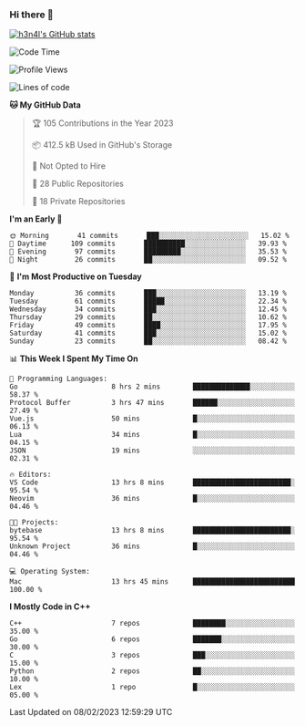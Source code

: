### Hi there 👋

[![h3n4l's GitHub stats](https://github-readme-stats.vercel.app/api?username=h3n4l&count_private=true&show_icons=true&theme=radical)](https://github.com/h3n4l/github-readme-stats)

<!--START_SECTION:waka-->
![Code Time](http://img.shields.io/badge/Code%20Time-926%20hrs-blue)

![Profile Views](http://img.shields.io/badge/Profile%20Views-0-blue)

![Lines of code](https://img.shields.io/badge/From%20Hello%20World%20I%27ve%20Written-44%20Thousand%20lines%20of%20code-blue)

**🐱 My GitHub Data** 

> 🏆 105 Contributions in the Year 2023
 > 
> 📦 412.5 kB Used in GitHub's Storage 
 > 
> 🚫 Not Opted to Hire
 > 
> 📜 28 Public Repositories 
 > 
> 🔑 18 Private Repositories  
 > 
**I'm an Early 🐤** 

```text
🌞 Morning       41 commits       ███░░░░░░░░░░░░░░░░░░░░░░   15.02 % 
🌆 Daytime      109 commits       ██████████░░░░░░░░░░░░░░░   39.93 % 
🌃 Evening       97 commits       █████████░░░░░░░░░░░░░░░░   35.53 % 
🌙 Night         26 commits       ██░░░░░░░░░░░░░░░░░░░░░░░   09.52 % 

```
📅 **I'm Most Productive on Tuesday** 

```text
Monday          36 commits       ███░░░░░░░░░░░░░░░░░░░░░░   13.19 % 
Tuesday         61 commits       █████░░░░░░░░░░░░░░░░░░░░   22.34 % 
Wednesday       34 commits       ███░░░░░░░░░░░░░░░░░░░░░░   12.45 % 
Thursday        29 commits       ██░░░░░░░░░░░░░░░░░░░░░░░   10.62 % 
Friday          49 commits       ████░░░░░░░░░░░░░░░░░░░░░   17.95 % 
Saturday        41 commits       ███░░░░░░░░░░░░░░░░░░░░░░   15.02 % 
Sunday          23 commits       ██░░░░░░░░░░░░░░░░░░░░░░░   08.42 % 

```


📊 **This Week I Spent My Time On** 

```text
💬 Programming Languages: 
Go                       8 hrs 2 mins        ██████████████░░░░░░░░░░░   58.37 % 
Protocol Buffer          3 hrs 47 mins       ██████░░░░░░░░░░░░░░░░░░░   27.49 % 
Vue.js                   50 mins             █░░░░░░░░░░░░░░░░░░░░░░░░   06.13 % 
Lua                      34 mins             █░░░░░░░░░░░░░░░░░░░░░░░░   04.15 % 
JSON                     19 mins             ░░░░░░░░░░░░░░░░░░░░░░░░░   02.31 % 

🔥 Editors: 
VS Code                  13 hrs 8 mins       ████████████████████████░   95.54 % 
Neovim                   36 mins             █░░░░░░░░░░░░░░░░░░░░░░░░   04.46 % 

🐱‍💻 Projects: 
bytebase                 13 hrs 8 mins       ████████████████████████░   95.54 % 
Unknown Project          36 mins             █░░░░░░░░░░░░░░░░░░░░░░░░   04.46 % 

💻 Operating System: 
Mac                      13 hrs 45 mins      █████████████████████████   100.00 % 

```

**I Mostly Code in C++** 

```text
C++                      7 repos             ████████░░░░░░░░░░░░░░░░░   35.00 % 
Go                       6 repos             ███████░░░░░░░░░░░░░░░░░░   30.00 % 
C                        3 repos             ███░░░░░░░░░░░░░░░░░░░░░░   15.00 % 
Python                   2 repos             ██░░░░░░░░░░░░░░░░░░░░░░░   10.00 % 
Lex                      1 repo              █░░░░░░░░░░░░░░░░░░░░░░░░   05.00 % 

```



 Last Updated on 08/02/2023 12:59:29 UTC
<!--END_SECTION:waka-->

